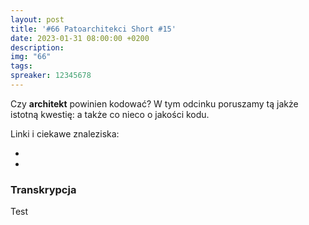 ```yaml
---
layout: post
title: '#66 Patoarchitekci Short #15'
date: 2023-01-31 08:00:00 +0200
description: 
img: "66"
tags: 
spreaker: 12345678
---
```

Czy **architekt** powinien kodować? W tym odcinku poruszamy tą jakże istotną kwestię: a także co nieco o jakości kodu.


Linki i ciekawe znaleziska:

- [](https://architectelevator.com/transformation/debugging-architect/)
- [](https://dl.acm.org/doi/abs/10.1145/3524843.3528091)

### Transkrypcja

Test